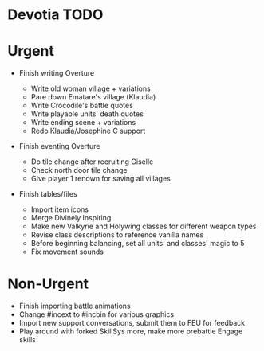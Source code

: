 # Devotia TODO

# Urgent
- Finish writing Overture
	- Write old woman village + variations
	- Pare down Ematare's village (Klaudia)
	- Write Crocodile's battle quotes
	- Write playable units' death quotes
	- Write ending scene + variations
	- Redo Klaudia/Josephine C support

- Finish eventing Overture
	- Do tile change after recruiting Giselle
	- Check north door tile change
	- Give player 1 renown for saving all villages
	
- Finish tables/files
	- Import item icons
	- Merge Divinely Inspiring
	- Make new Valkyrie and Holywing classes for different weapon types
	- Revise class descriptions to reference vanilla names
	- Before beginning balancing, set all units' and classes' magic to 5
	- Fix movement sounds

# Non-Urgent
- Finish importing battle animations
- Change #incext to #incbin for various graphics
- Import new support conversations, submit them to FEU for feedback
- Play around with forked SkillSys more, make more prebattle Engage skills